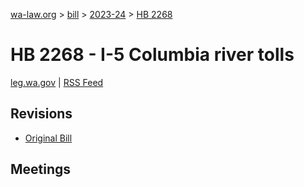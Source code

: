 [wa-law.org](/) > [bill](/bill/) > [2023-24](/bill/2023-24/) > [HB 2268](/bill/2023-24/hb/2268/)

# HB 2268 - I-5 Columbia river tolls
[leg.wa.gov](https://app.leg.wa.gov/billsummary?BillNumber=2268&Year=2023&Initiative=false) | [RSS Feed](./rss.xml)

## Revisions
* [Original Bill](1/)

## Meetings